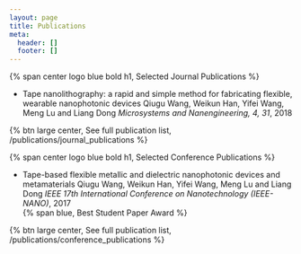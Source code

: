 ```yaml
---
layout: page
title: Publications
meta:
  header: []
  footer: []
---
```


{% span center logo blue bold h1, Selected Journal Publications %}

* Tape nanolithography: a rapid and simple method for fabricating flexible, wearable nanophotonic devices
  Qiugu Wang, Weikun Han, Yifei Wang, Meng Lu and Liang Dong
  *Microsystems and Nanengineering, 4, 31*, 2018

{% btn large center, See full publication list, /publications/journal_publications %}

{% span center logo blue bold h1, Selected Conference Publications %}

* Tape-based flexible metallic and dielectric nanophotonic devices and metamaterials
  Qiugu Wang, Weikun Han, Yifei Wang, Meng Lu and Liang Dong
  *IEEE 17th International Conference on Nanotechnology (IEEE-NANO)*, 2017 <br>
  {% span blue, Best Student Paper Award %}

{% btn large center, See full publication list, /publications/conference_publications %}